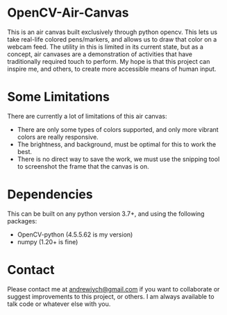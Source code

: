 # OpenCV-Air-Canvas

This is an air canvas built exclusively through python opencv. This lets us take real-life colored pens/markers, and allows us to draw that color on a webcam feed. The utility in this is limited in its current state, but as a concept, air canvases are a demonstration of activities that have traditionally required touch to perform. My hope is that this project can inspire me, and others, to create more accessible means of human input.

# Some Limitations

There are currently a lot of limitations of this air canvas:

- There are only some types of colors supported, and only more vibrant colors are really responsive.
- The brightness, and background, must be optimal for this to work the best.
- There is no direct way to save the work, we must use the snipping tool to screenshot the frame that the canvas is on.

# Dependencies

This can be built on any python version 3.7+, and using the following packages:

- OpenCV-python (4.5.5.62 is my version)
- numpy (1.20+ is fine)

# Contact

Please contact me at andrewjych@gmail.com if you want to collaborate or suggest improvements to this project, or others. I am always available to talk code or whatever else with you.
